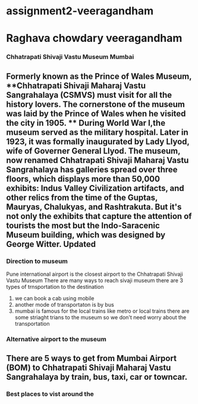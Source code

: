 # assignment2-veeragandham
# Raghava chowdary veeragandham
### Chhatrapati Shivaji Vastu Museum Mumbai
Formerly known as the Prince of Wales Museum, **Chhatrapati Shivaji Maharaj Vastu Sangrahalaya (CSMVS) must visit for all the history lovers. The cornerstone of the museum was laid by the Prince of Wales when he visited the city in 1905. ** During World War I,**the museum served as the military hospital.** Later in 1923, it was formally inaugurated by Lady Llyod, wife of Governer General Llyod. The museum, now renamed Chhatrapati Shivaji Maharaj Vastu Sangrahalaya has galleries spread over three floors, which displays more than 50,000 exhibits: Indus Valley Civilization artifacts, and other relics from the time of the Guptas, Mauryas, Chalukyas, and Rashtrakuta. But it's not only the exhibits that capture the attention of tourists the most but the Indo-Saracenic Museum building, which was designed by George Witter. Updated
---
### Direction to museum
Pune international airport is the closest airport to the  Chhatrapati Shivaji Vastu Museum
There are many ways to reach sivaji museum there are 3 types of trnsportation to the destination
1. we can book a cab using mobile 
2. another mode of transportaton is by bus 
3. mumbai is famous for the local trains like metro or local trains there are some striaght trians to the museum so we don't need worry about the transportation
### Alternative airport to the museum
There are 5 ways to get from Mumbai Airport (BOM) to Chhatrapati Shivaji Maharaj Vastu Sangrahalaya by train, bus, taxi, car or towncar.
---
### Best places to vist around the 